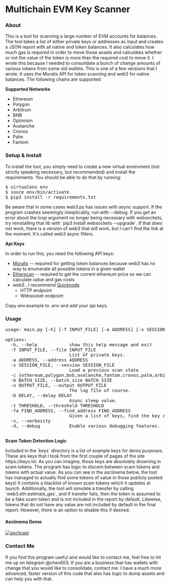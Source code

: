 # Multichain EVM Key Scanner

### About

<p>
This is a tool for scanning a large number of EVM accounts for balances. The tool takes a list of either private keys 
or addresses as input and creates a JSON report with all native and token balances. It also calculates how much gas 
is required in order to move those assets and calculates whether or not the value of the token is more than the required 
cost to move it. I wrote this because I needed to consolidate a bunch of change amounts of various tokens from some old 
wallets. This is one of a few versions that I wrote. It uses the Moralis API for token scanning and web3 for native 
balances. The following chains are supported:
</p>

<b> Supported Networks </b>

- Ethereum 
- Polygon
- Arbitrum
- BNB
- Optimism 
- Avalanche
- Cronos
- Palm
- Fantom
<p>

</p>

### Setup & Install

<p>
To install the tool, you simply need to create a new virtual enviroment (not strictly speaking necessary, but recommended) 
and install the requirements. You should be able to do that by running:
</p>
<pre>
$ virtualenv env
$ souce env/bin/activate
$ pip3 install -r requirements.txt
</pre>

<p>
Be aware that in some cases web3.py has issues with async support. If the program crashes seemingly inexplicably, 
run with --debug. If you get an error about the loop argument no longer being necessary with websockets, try reinstalling 
that lib with `pip3 install websockets --upgrade`. If that does not work, there is a version of web3 that will work, but 
I can't find the link at the moment. It's called web3 async filters.
</p>
<b>
Api Keys
</b>
<p>
In order to run this, you need the following API keys:
</p>

- [Moralis](https://moralis.io) -- required for getting token balances because web3 has no way to enumerate all possible tokens in a given wallet
- [Etherscan](https://etherscan.io) -- required to get the current ethereum price so we can calculate value and gas costs
- web3 , I recommend [Quicknode](https://quicknode.com)
  - HTTP endpoint
  - Websocket endpoint

<p>
Copy env.example to .env and add your api keys.
</p>


### Usage
<pre>
usage: main.py [-h] [-f INPUT_FILE] [-a ADDRESS] [-s SESSION_FILE] [-c {ethereum,polygon,bnb,avalanche,fantom,cronos,palm,arbitrum,optimism}] [-b BATCH_SIZE] [-o OUTPUT_FILE] [-D DELAY] [-t THRESHOLD] [-fa FIND_ADDRESS] [-v] [-d]

options:
  -h, --help            show this help message and exit
  -f INPUT_FILE, --file INPUT_FILE
                        List of private keys.
  -a ADDRESS, --address ADDRESS
  -s SESSION_FILE, --session SESSION_FILE
                        Load a previous scan state
  -c {ethereum,polygon,bnb,avalanche,fantom,cronos,palm,arbitrum,optimism}, --chain {ethereum,polygon,bnb,avalanche,fantom,cronos,palm,arbitrum,optimism}
  -b BATCH_SIZE, --batch_size BATCH_SIZE
  -o OUTPUT_FILE, --output OUTPUT_FILE
                        The log file of course.
  -D DELAY, --delay DELAY
                        Async sleep value.
  -t THRESHOLD, --threshold THRESHOLD
  -fa FIND_ADDRESS, --find_address FIND_ADDRESS
                        Given a list of keys, find the key correspondingto this address.
  -v, --verbosity
  -d, --debug           Enable various debugging features.
                                                             
</pre>

<b>
Scam Token Detection Logic
</b>

<p>
Included in the `keys` directory is a list of example keys for demo purposes. These are keys that I took from the first 
couple of pages of the site https://keys.lol. As you can imagine, those keys are absolutely drowning in scam tokens. 
The program has logic to discern between scam tokens and tokens with actual value. As you can see in the asciinema below, 
the tool has managed to actually find some tokens of value in those publicly posted keys! It contains a blacklist of 
known scam tokens which it updates at launch. Additionally, the tool will simulate a transfer by calling `web3.eth.estimate_gas`,  
and if transfer fails, then the token is assumed to be a fake scam token and is not included in the report by default. 
Likewise, tokens that do not have any value are not included by default in the final report. However, 
there is an option to disable this if desired. 
</p>

#### Asciinema Demo

[![asciicast](https://asciinema.org/a/BYipIlrq7ictgLL9D90DvXcxt.svg)](https://asciinema.org/a/BYipIlrq7ictgLL9D90DvXcxt)


### Contact Me

<p>
If you find this program useful and would like to contact me, feel free to hit me up on telegram @chev603. If you are a 
business that has wallets with change that you would like to consolidate, contact me. I have a much more advanced, faster version 
of this code that also has logic to dump assets and can help you with that.
</p>
